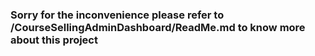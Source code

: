 ### Sorry for the inconvenience please refer to /CourseSellingAdminDashboard/ReadMe.md to know more about this project